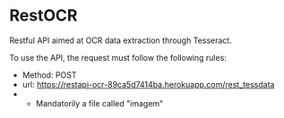 # RestOCR

Restful API aimed at OCR data extraction through Tesseract.

To use the API, the request must follow the following rules:
- Method: POST
- url: https://restapi-ocr-89ca5d7414ba.herokuapp.com/rest_tessdata
- - Mandatorily a file called "imagem"
